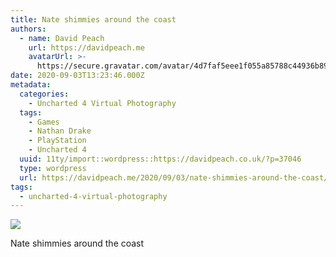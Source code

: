 ```yaml
---
title: Nate shimmies around the coast
authors:
  - name: David Peach
    url: https://davidpeach.me
    avatarUrl: >-
      https://secure.gravatar.com/avatar/4d7faf5eee1f055a85788c44936b8995eaab6dfb004e7854ec747ccb272e91ee?s=96&d=mm&r=g
date: 2020-09-03T13:23:46.000Z
metadata:
  categories:
    - Uncharted 4 Virtual Photography
  tags:
    - Games
    - Nathan Drake
    - PlayStation
    - Uncharted 4
  uuid: 11ty/import::wordpress::https://davidpeach.co.uk/?p=37046
  type: wordpress
  url: https://davidpeach.me/2020/09/03/nate-shimmies-around-the-coast/
tags:
  - uncharted-4-virtual-photography
---
```

[![](/assets/Uncharted™-4_-A-Thiefs-End_202-gwscwNfyQWuA.jpg)](/assets/Uncharted™-4_-A-Thiefs-End_202-gwscwNfyQWuA.jpg)

Nate shimmies around the coast